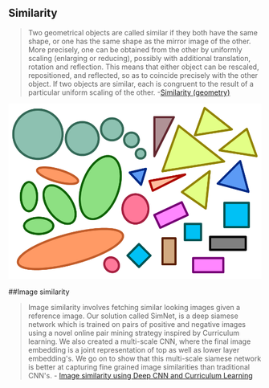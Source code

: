 ## Similarity
> Two geometrical objects are called similar if they both have the same shape, or one has the same shape as the mirror image of the other. More precisely, one can be obtained from the other by uniformly scaling (enlarging or reducing), possibly with additional translation, rotation and reflection. This means that either object can be rescaled, repositioned, and reflected, so as to coincide precisely with the other object. If two objects are similar, each is congruent to the result of a particular uniform scaling of the other.
    -[Similarity (geometry)](https://en.wikipedia.org/wiki/Similarity_(geometry))

![Similar-geometric-shapes](images/Similar-geometric-shapes.png)

##Image similarity

> Image similarity involves fetching similar looking images given a reference image. Our solution called SimNet, is a deep siamese network which is trained on pairs of positive and negative images using a novel online pair mining strategy inspired by Curriculum learning. We also created a multi-scale CNN, where the final image embedding is a joint representation of top as well as lower layer embedding's. We go on to show that this multi-scale siamese network is better at capturing fine grained image similarities than traditional CNN's. 
            - [Image similarity using Deep CNN and Curriculum Learning](https://arxiv.org/abs/1709.08761)